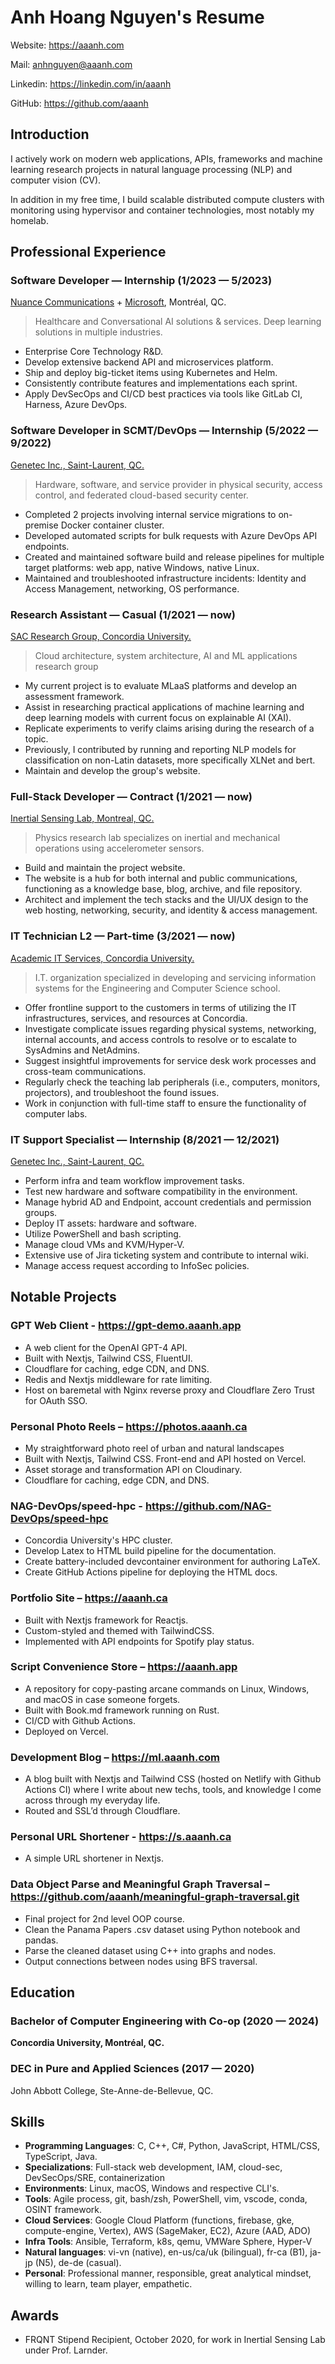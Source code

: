 # Anh Hoang Nguyen's Resume

Website: <https://aaanh.com>

Mail: <anhnguyen@aaanh.com>

Linkedin: <https://linkedin.com/in/aaanh>

GitHub: <https://github.com/aaanh>

## Introduction

I actively work on modern web applications, APIs, frameworks and machine learning research projects in natural language processing (NLP) and computer vision (CV).

In addition in my free time, I build scalable distributed compute clusters with monitoring using hypervisor and container technologies, most notably my homelab.

## Professional Experience

### Software Developer &mdash; Internship (1/2023 &mdash; 5/2023)

[Nuance Communications](https://nuance.com) + [Microsoft](https://microsoft.com), Montréal, QC.

> Healthcare and Conversational AI solutions & services. Deep learning solutions in multiple industries.

- Enterprise Core Technology R&D.
- Develop extensive backend API and microservices platform.
- Ship and deploy big-ticket items using Kubernetes and Helm.
- Consistently contribute features and implementations each sprint.
- Apply DevSecOps and CI/CD best practices via tools like GitLab CI, Harness, Azure DevOps. 

### Software Developer in SCMT/DevOps &mdash; Internship (5/2022 &mdash; 9/2022)

[Genetec Inc., Saint-Laurent, QC.](https://genetec.com)

> Hardware, software, and service provider in physical security, access control, and federated cloud-based security center.

- Completed 2 projects involving internal service migrations to on-premise Docker container cluster.
- Developed automated scripts for bulk requests with Azure DevOps API endpoints.
- Created and maintained software build and release pipelines for multiple target platforms: web app, native Windows, native Linux.
- Maintained and troubleshooted infrastructure incidents: Identity and Access Management, networking, OS performance.

### Research Assistant &mdash; Casual (1/2021 &mdash; now)

[SAC Research Group, Concordia University.](https://users.encs.concordia.ca/~sac)

> Cloud architecture, system architecture, AI and ML applications research group

- My current project is to evaluate MLaaS platforms and develop an assessment framework.
- Assist in researching practical applications of machine learning and deep learning models with current focus on explainable AI (XAI).
- Replicate experiments to verify claims arising during the research of a topic.
- Previously, I contributed by running and reporting NLP models for classification on non-Latin datasets, more specifically XLNet and bert.
- Maintain and develop the group's website.

### Full-Stack Developer &mdash; Contract (1/2021 &mdash; now)

[Inertial Sensing Lab, Montreal, QC.](https://islab.ca)

> Physics research lab specializes on inertial and mechanical operations using accelerometer sensors.

- Build and maintain the project website.
- The website is a hub for both internal and public communications, functioning as a knowledge base, blog, archive, and file repository.
- Architect and implement the tech stacks and the UI/UX design to the web hosting, networking, security, and identity & access management.

### IT Technician L2 &mdash; Part-time (3/2021 &mdash; now)

[Academic IT Services, Concordia University.](https://www.concordia.ca/ginacody/aits.html)

> I.T. organization specialized in developing and servicing information systems for the Engineering and Computer Science school.

- Offer frontline support to the customers in terms of utilizing the IT infrastructures, services, and resources at Concordia.
- Investigate complicate issues regarding physical systems, networking, internal accounts, and access controls to resolve or to escalate to SysAdmins and NetAdmins.
- Suggest insightful improvements for service desk work processes and cross-team communications.
- Regularly check the teaching lab peripherals (i.e., computers, monitors, projectors), and troubleshoot the found issues.
- Work in conjunction with full-time staff to ensure the functionality of computer labs.

### IT Support Specialist &mdash; Internship (8/2021 &mdash; 12/2021)

[Genetec Inc., Saint-Laurent, QC.](https://genetec.com)

- Perform infra and team workflow improvement tasks.
- Test new hardware and software compatibility in the environment.
- Manage hybrid AD and Endpoint, account credentials and permission groups.
- Deploy IT assets: hardware and software.
- Utilize PowerShell and bash scripting.
- Manage cloud VMs and KVM/Hyper-V.
- Extensive use of Jira ticketing system and contribute to internal wiki.
- Manage access request according to InfoSec policies.

## Notable Projects

### GPT Web Client - <https://gpt-demo.aaanh.app>

- A web client for the OpenAI GPT-4 API.
- Built with Nextjs, Tailwind CSS, FluentUI.
- Cloudflare for caching, edge CDN, and DNS.
- Redis and Nextjs middleware for rate limiting.
- Host on baremetal with Nginx reverse proxy and Cloudflare Zero Trust for OAuth SSO.

### Personal Photo Reels – <https://photos.aaanh.ca>

- My straightforward photo reel of urban and natural landscapes
- Built with Nextjs, Tailwind CSS. Front-end and API hosted on Vercel. 
- Asset storage and transformation API on Cloudinary. 
- Cloudflare for caching, edge CDN, and DNS.

### NAG-DevOps/speed-hpc - <https://github.com/NAG-DevOps/speed-hpc>

- Concordia University's HPC cluster.
- Develop Latex to HTML build pipeline for the documentation.
- Create battery-included devcontainer environment for authoring LaTeX.
- Create GitHub Actions pipeline for deploying the HTML docs.

### Portfolio Site – <https://aaanh.ca>

- Built with Nextjs framework for Reactjs.
- Custom-styled and themed with TailwindCSS.
- Implemented with API endpoints for Spotify play status.

### Script Convenience Store – <https://aaanh.app>

- A repository for copy-pasting arcane commands on Linux, Windows, and macOS in case someone forgets.
- Built with Book.md framework running on Rust.
- CI/CD with Github Actions.
- Deployed on Vercel.

### Development Blog – <https://ml.aaanh.com>

- A blog built with Nextjs and Tailwind CSS (hosted on Netlify with Github Actions CI) where I write about new techs, tools, and knowledge I come across through my everyday life.
- Routed and SSL’d through Cloudflare.

### Personal URL Shortener - <https://s.aaanh.ca>

- A simple URL shortener in Nextjs.

### Data Object Parse and Meaningful Graph Traversal – <https://github.com/aaanh/meaningful-graph-traversal.git>

- Final project for 2nd level OOP course.
- Clean the Panama Papers .csv dataset using Python notebook and pandas.
- Parse the cleaned dataset using C++ into graphs and nodes.
- Output connections between nodes using BFS traversal.

## Education

### Bachelor of Computer Engineering with Co-op (2020 &mdash; 2024)

**Concordia University, Montréal, QC.**

### DEC in Pure and Applied Sciences (2017 &mdash; 2020)

John Abbott College, Ste-Anne-de-Bellevue, QC.

## Skills

- **Programming Languages**: C, C++, C#, Python, JavaScript, HTML/CSS, TypeScript, Java.
- **Specializations**: Full-stack web development, IAM, cloud-sec, DevSecOps/SRE, containerization
- **Environments**: Linux, macOS, Windows and respective CLI's.
- **Tools**: Agile process, git, bash/zsh, PowerShell, vim, vscode, conda, OSINT framework.
- **Cloud Services**: Google Cloud Platform (functions, firebase, gke, compute-engine, Vertex), AWS (SageMaker, EC2), Azure (AAD, ADO)
- **Infra Tools**: Ansible, Terraform, k8s, qemu, VMWare Sphere, Hyper-V
- **Natural languages**: vi-vn (native), en-us/ca/uk (bilingual), fr-ca (B1), ja-jp (N5), de-de (casual).
- **Personal**: Professional manner, responsible, great analytical mindset, willing to learn, team player, empathetic.

## Awards

- FRQNT Stipend Recipient, October 2020, for work in Inertial Sensing Lab under Prof. Larnder.
